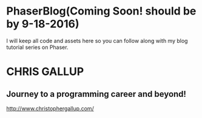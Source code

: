 # PhaserBlog(Coming Soon! should be by 9-18-2016)
I will keep all code and assets here so you can follow along with my blog tutorial series on Phaser.
# CHRIS GALLUP
## Journey to a programming career and beyond!
http://www.christophergallup.com/
